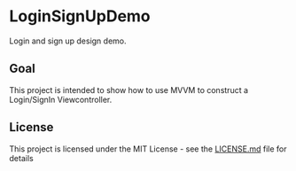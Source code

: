 # LoginSignUpDemo
Login and sign up design demo.


## Goal
This project is intended to show how to use MVVM to construct a Login/SignIn Viewcontroller.

## License

This project is licensed under the MIT License - see the [LICENSE.md](LICENSE) file for details
